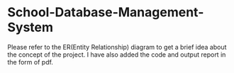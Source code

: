 # School-Database-Management-System

Please refer to the ER(Entity Relationship) diagram to get a brief idea about the concept of the project.
I have also added the code and output report in the form of pdf.
